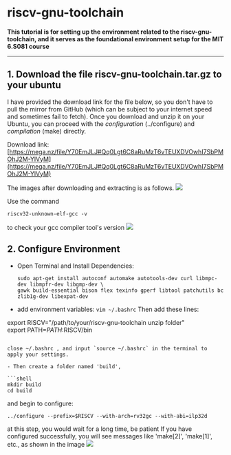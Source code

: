 # riscv-gnu-toolchain

**This tutorial is for setting up the environment related to the riscv-gnu-toolchain, and it serves as the foundational environment setup for the MIT 6.S081 course**

***

## 1. Download the file riscv-gnu-toolchain.tar.gz to your ubuntu
  I have provided the download link for the file below, so you don't have to pull the mirror from GitHub (which can be subject to your internet speed and sometimes fail to fetch). 
  Once you download and unzip it on your Ubuntu, you can proceed with the *configuration* (../configure) and *compilation* (make) directly.

  Download link:[https://mega.nz/file/Y70EmJLJ#Qq0Lgt6C8aRuMzT6vTEUXDVOwhI7SbPMOhJ2M-YlVyM](https://mega.nz/file/Y70EmJLJ#Qq0Lgt6C8aRuMzT6vTEUXDVOwhI7SbPMOhJ2M-YlVyM)

  The images after downloading and extracting is as follows.
	![](https://res.cloudinary.com/dogmynjzd/image/upload/v1694146186/Screenshot_from_2023-09-08_11-16-42_f8dbqd.png)

  Use the command 
  ```shell
  riscv32-unknown-elf-gcc -v
```
  to check your gcc compiler tool's version
  ![](https://res.cloudinary.com/dogmynjzd/image/upload/v1694146186/Screenshot_from_2023-09-07_19-57-43_fwetqr.png)

## 2. Configure Environment

- Open Terminal and Install Dependencies:
  
  ```shell
  sudo apt-get install autoconf automake autotools-dev curl libmpc-dev libmpfr-dev libgmp-dev \
  gawk build-essential bison flex texinfo gperf libtool patchutils bc zlib1g-dev libexpat-dev
  ```

- add environment variables: `vim ~/.bashrc`
  Then add these lines:  

   
export RISCV="/path/to/your/riscv-gnu-toolchain unzip folder"  
export PATH=$PATH:$RISCV/bin
  ```

 close ~/.bashrc , and input `source ~/.bashrc` in the terminal to apply your settings.

- Then create a folder named 'build',  
  
  ```shell
  mkdir build
  cd build
  ```

  and begin to configure:
  
  ```shell
  ../configure --prefix=$RISCV --with-arch=rv32gc --with-abi=ilp32d
  ```
  
  at this step, you would wait for a long time, be patient
  If you have configured successfully, you will see messages like 'make[2]', 'make[1]', etc., as shown in the image 
  ![](https://res.cloudinary.com/dogmynjzd/image/upload/v1694146186/Screenshot_from_2023-09-07_19-59-57_on9g7y.png)
  
  
  
  
